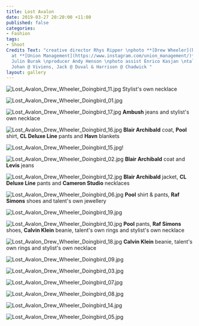 ```yaml
---
title: Lost Avalon
date: 2019-03-27 20:20:00 +11:00
published: false
categories:
- Fashion
tags:
- Shoot
Credits Text: "creative director Rhys Ripper \nphoto **[Drew Wheeler](https://www.instagram.com/drewbydrewby/)**
  at **[Union Management](https://www.instagram.com/union_management/)**\nstyling
  Julin Burak \nproducer Andy Henson \nphoto assist Enrico Kasjan \ntalent Nic @ IMG,
  Johan @ Viviens, Jack @ Duval & Harrison @ Chadwick "
layout: gallery
---
```


![Lost_Avalon_Drew_Wheeler_Doingbird_11.jpg](/uploads/Lost_Avalon_Drew_Wheeler_Doingbird_11.jpg)
Stylist's own necklace

![Lost_Avalon_Drew_Wheeler_Doingbird_01.jpg](/uploads/Lost_Avalon_Drew_Wheeler_Doingbird_01.jpg)

![Lost_Avalon_Drew_Wheeler_Doingbird_17.jpg](/uploads/Lost_Avalon_Drew_Wheeler_Doingbird_17.jpg)
**Ambush** jeans and stylist's own necklace

![Lost_Avalon_Drew_Wheeler_Doingbird_16.jpg](/uploads/Lost_Avalon_Drew_Wheeler_Doingbird_16.jpg)
**Blair Archibald** coat, **Pool** shirt, **CL Deluxe Line** pants and **Havn** blankets

![Lost_Avalon_Drew_Wheeler_Doingbird_15.jpg](/uploads/Lost_Avalon_Drew_Wheeler_Doingbird_15.jpg)!

![Lost_Avalon_Drew_Wheeler_Doingbird_02.jpg](/uploads/Lost_Avalon_Drew_Wheeler_Doingbird_02.jpg)
**Blair Archibald** coat and **Levis** jeans

![Lost_Avalon_Drew_Wheeler_Doingbird_12.jpg](/uploads/Lost_Avalon_Drew_Wheeler_Doingbird_12.jpg)
**Blair Archibald** jacket, **CL Deluxe Line** pants and **Cameron Studio** necklaces

![Lost_Avalon_Drew_Wheeler_Doingbird_06.jpg](/uploads/Lost_Avalon_Drew_Wheeler_Doingbird_06.jpg)
**Pool** shirt & pants, **Raf Simons** shoes and talent's own jewellery

![Lost_Avalon_Drew_Wheeler_Doingbird_19.jpg](/uploads/Lost_Avalon_Drew_Wheeler_Doingbird_19.jpg)

![Lost_Avalon_Drew_Wheeler_Doingbird_10.jpg](/uploads/Lost_Avalon_Drew_Wheeler_Doingbird_10.jpg)
**Pool** pants, **Raf Simons** shoes, **Calvin Klein** beanie, talent's own rings and stylist's own necklace

![Lost_Avalon_Drew_Wheeler_Doingbird_18.jpg](/uploads/Lost_Avalon_Drew_Wheeler_Doingbird_18.jpg)
**Calvin Klein** beanie, talent's own rings and stylist's own necklace

![Lost_Avalon_Drew_Wheeler_Doingbird_09.jpg](/uploads/Lost_Avalon_Drew_Wheeler_Doingbird_09.jpg)

![Lost_Avalon_Drew_Wheeler_Doingbird_03.jpg](/uploads/Lost_Avalon_Drew_Wheeler_Doingbird_03.jpg)

![Lost_Avalon_Drew_Wheeler_Doingbird_07.jpg](/uploads/Lost_Avalon_Drew_Wheeler_Doingbird_07.jpg)

![Lost_Avalon_Drew_Wheeler_Doingbird_08.jpg](/uploads/Lost_Avalon_Drew_Wheeler_Doingbird_08.jpg)

![Lost_Avalon_Drew_Wheeler_Doingbird_14.jpg](/uploads/Lost_Avalon_Drew_Wheeler_Doingbird_14.jpg)

![Lost_Avalon_Drew_Wheeler_Doingbird_05.jpg](/uploads/Lost_Avalon_Drew_Wheeler_Doingbird_05.jpg)